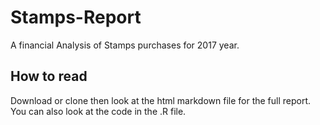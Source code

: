 # Stamps-Report
A financial Analysis of Stamps purchases for 2017 year.

## How to read
Download or clone then look at the html markdown file for the full report.
You can also look at the code in the .R file.
